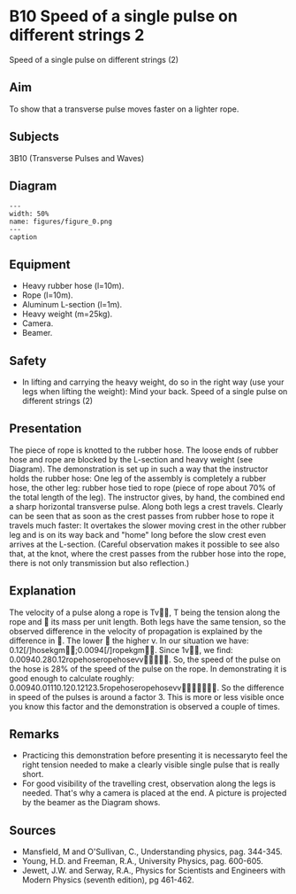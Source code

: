# B10 Speed of a single pulse on different strings  2  
 Speed of a single pulse on different strings (2)    
  
## Aim   
 To show that a transverse pulse moves faster on a lighter rope.    
  
## Subjects   
 3B10 (Transverse Pulses and Waves)   
  
## Diagram   
    
```{figure} figures/figure_0.png  
---  
width: 50%  
name: figures/figure_0.png  
---  
caption  
``` 
    
  
## Equipment   
 
 *  Heavy rubber hose (l=10m). 
 *  Rope (l=10m). 
 *  Aluminum L-section (l=1m). 
 *  Heavy weight (m=25kg). 
 *  Camera. 
 *  Beamer.   
  
## Safety   
 
 *  In lifting and carrying the heavy weight, do so in the right way (use your legs when lifting the weight): Mind your back.  Speed of a single pulse on different strings (2)
     
  
## Presentation   
 The piece of rope is knotted to the rubber hose. The loose ends of rubber hose and rope are blocked by the L-section and heavy weight (see Diagram). The demonstration is set up in such a way that the instructor holds the rubber hose: One leg of the assembly is completely a rubber hose, the other leg: rubber hose tied to rope (piece of rope about 70% of the total length of the leg). The instructor gives, by hand, the combined end a sharp horizontal transverse pulse. Along both legs a crest travels. Clearly can be seen that as soon as the crest passes from rubber hose to rope it travels much faster: It overtakes the slower moving crest in the other rubber leg and is on its way back and "home" long before the slow crest even arrives at the L-section. (Careful observation makes it possible to see also that, at the knot, where the crest passes from the rubber hose into the rope, there is not only transmission but also reflection.)    
  
## Explanation   
 The velocity of a pulse along a rope is Tv, T being the tension along the rope and  its mass per unit length. Both legs have the same tension, so the observed difference in the velocity of propagation is explained by the difference in . The lower  the higher v. In our situation we have: 0.12[/]hosekgm;0.0094[/]ropekgm. Since 1v, we find: 0.00940.280.12ropehoseropehosevv. So, the speed of the pulse on the hose is 28% of the speed of the pulse on the rope. In demonstrating it is good enough to calculate roughly:  0.00940.01110.120.12123.5ropehoseropehosevv. So the difference in speed of the pulses is around a factor 3. This is more or less visible once you know this factor and the demonstration is observed a couple of times.  
  
## Remarks   
 
 *  Practicing this demonstration before presenting it is necessaryto feel the right tension needed to make a clearly visible single pulse that is really short. 
 *  For good visibility of the travelling crest, observation along the legs is needed. That's why a camera is placed at the end. A picture is projected by the beamer as the Diagram shows.
   
  
## Sources   
 
 *  Mansfield, M and O'Sullivan, C., Understanding physics, pag. 344-345. 
 *  Young, H.D. and Freeman, R.A., University Physics, pag. 600-605. 
 *  Jewett, J.W. and Serway, R.A., Physics for Scientists and Engineers with Modern Physics (seventh edition), pg 461-462.
  